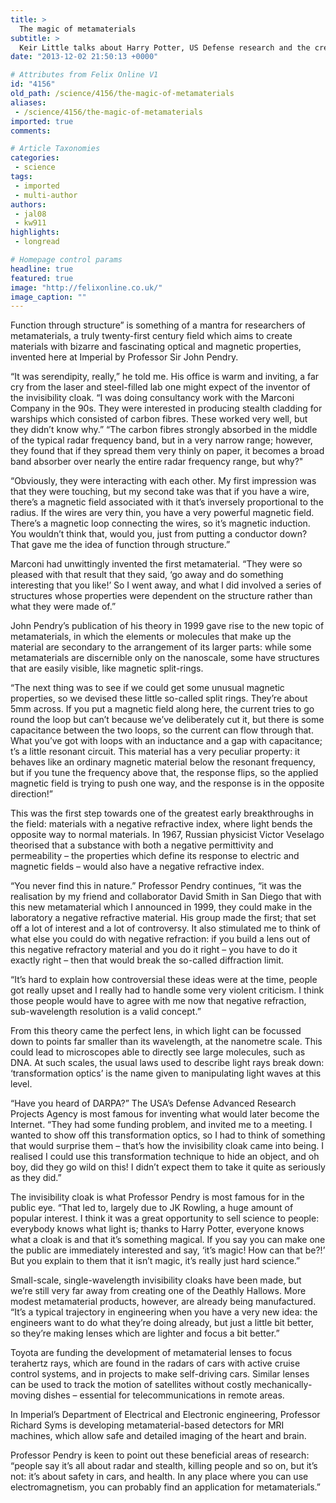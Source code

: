 ```yaml
---
title: >
  The magic of metamaterials
subtitle: >
  Keir Little talks about Harry Potter, US Defense research and the creation of a new frontier of science with Professor Sir John Pendry
date: "2013-12-02 21:50:13 +0000"

# Attributes from Felix Online V1
id: "4156"
old_path: /science/4156/the-magic-of-metamaterials
aliases:
 - /science/4156/the-magic-of-metamaterials
imported: true
comments:

# Article Taxonomies
categories:
 - science
tags:
 - imported
 - multi-author
authors:
 - jal08
 - kw911
highlights:
 - longread

# Homepage control params
headline: true
featured: true
image: "http://felixonline.co.uk/"
image_caption: ""
---
```


Function through structure” is something of a mantra for researchers of metamaterials, a truly twenty-first century field which aims to create materials with bizarre and fascinating optical and magnetic properties, invented here at Imperial by Professor Sir John Pendry.

“It was serendipity, really,” he told me. His office is warm and inviting, a far cry from the laser and steel-filled lab one might expect of the inventor of the invisibility cloak. “I was doing consultancy work with the Marconi Company in the 90s. They were interested in producing stealth cladding for warships which consisted of carbon fibres. These worked very well, but they didn’t know why.”
 “The carbon fibres strongly absorbed in the middle of the typical radar frequency band, but in a very narrow range; however, they found that if they spread them very thinly on paper, it becomes a broad band absorber over nearly the entire radar frequency range, but why?"

“Obviously, they were interacting with each other. My first impression was that they were touching, but my second take was that if you have a wire, there’s a magnetic field associated with it that’s inversely proportional to the radius. If the wires are very thin, you have a very powerful magnetic field. There’s a magnetic loop connecting the wires, so it’s magnetic induction. You wouldn’t think that, would you, just from putting a conductor down? That gave me the idea of function through structure.”

Marconi had unwittingly invented the first metamaterial. “They were so pleased with that result that they said, ‘go away and do something interesting that you like!’ So I went away, and what I did involved a series of structures whose properties were dependent on the structure rather than what they were made of.”

John Pendry’s publication of his theory in 1999 gave rise to the new topic of metamaterials, in which the elements or molecules that make up the material are secondary to the arrangement of its larger parts: while some metamaterials are discernible only on the nanoscale, some have structures that are easily visible, like magnetic split-rings.

“The next thing was to see if we could get some unusual magnetic properties, so we devised these little so-called split rings. They’re about 5mm across. If you put a magnetic field along here, the current tries to go round the loop but can’t because we’ve deliberately cut it, but there is some capacitance between the two loops, so the current can flow through that. What you’ve got with loops with an inductance and a gap with capacitance; t’s a little resonant circuit. This material has a very peculiar property: it behaves like an ordinary magnetic material below the resonant frequency, but if you tune the frequency above that, the response flips, so the applied magnetic field is trying to push one way, and the response is in the opposite direction!”

This was the first step towards one of the greatest early breakthroughs in the field: materials with a negative refractive index, where light bends the opposite way to normal materials. In 1967, Russian physicist Victor Veselago theorised that a substance with both a negative permittivity and permeability – the properties which define its response to electric and magnetic fields – would also have a negative refractive index.

“You never find this in nature.” Professor Pendry continues, “it was the realisation by my friend and collaborator David Smith in San Diego that with this new metamaterial which I announced in 1999, they could make in the laboratory a negative refractive material. His group made the first; that set off a lot of interest and a lot of controversy. It also stimulated me to think of what else you could do with negative refraction: if you build a lens out of this negative refractory material and you do it right – you have to do it exactly right – then that would break the so-called diffraction limit.

“It’s hard to explain how controversial these ideas were at the time, people got really upset and I really had to handle some very violent criticism. I think those people would have to agree with me now that negative refraction, sub-wavelength resolution is a valid concept.”

From this theory came the perfect lens, in which light can be focussed down to points far smaller than its wavelength, at the nanometre scale. This could lead to microscopes able to directly see large molecules, such as DNA. At such scales, the usual laws used to describe light rays break down: ‘transformation optics’ is the name given to manipulating light waves at this level.

“Have you heard of DARPA?” The USA’s Defense Advanced Research Projects Agency is most famous for inventing what would later become the Internet. “They had some funding problem, and invited me to a meeting. I wanted to show off this transformation optics, so I had to think of something that would surprise them – that’s how the invisibility cloak came into being. I realised I could use this transformation technique to hide an object, and oh boy, did they go wild on this! I didn’t expect them to take it quite as seriously as they did.”

The invisibility cloak is what Professor Pendry is most famous for in the public eye. “That led to, largely due to JK Rowling, a huge amount of popular interest. I think it was a great opportunity to sell science to people: everybody knows what light is; thanks to Harry Potter, everyone knows what a cloak is and that it’s something magical. If you say you can make one the public are immediately interested and say, ‘it’s magic! How can that be?!’ But you explain to them that it isn’t magic, it’s really just hard science.”

Small-scale, single-wavelength invisibility cloaks have been made, but we’re still very far away from creating one of the Deathly Hallows. More modest metamaterial products, however, are already being manufactured. “It’s a typical trajectory in engineering when you have a very new idea: the engineers want to do what they’re doing already, but just a little bit better, so they’re making lenses which are lighter and focus a bit better.”

Toyota are funding the development of metamaterial lenses to focus terahertz rays, which are found in the radars of cars with active cruise control systems, and in projects to make self-driving cars. Similar lenses can be used to track the motion of satellites without costly mechanically-moving dishes – essential for telecommunications in remote areas.

In Imperial’s Department of Electrical and Electronic engineering, Professor Richard Syms is developing metamaterial-based detectors for MRI machines, which allow safe and detailed imaging of the heart and brain.

Professor Pendry is keen to point out these beneficial areas of research: “people say it’s all about radar and stealth, killing people and so on, but it’s not: it’s about safety in cars, and health. In any place where you can use electromagnetism, you can probably find an application for metamaterials.”
